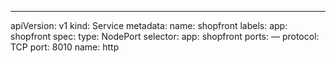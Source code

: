 ---
apiVersion: v1
kind: Service
metadata:
 name: shopfront
 labels:
 app: shopfront
spec:
 type: NodePort
 selector:
 app: shopfront
 ports:
 — protocol: TCP
 port: 8010
 name: http
